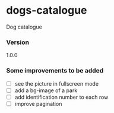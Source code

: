 # dogs-catalogue

Dog catalogue

### Version

1.0.0

### Some improvements to be added

- [ ] see the picture in fullscreen mode
- [ ] add a bg-image of a park
- [ ] add identification number to each row
- [ ] improve pagination
